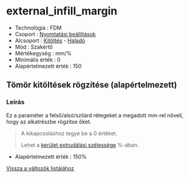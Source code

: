 # external\_infill\_margin

* Technológia : FDM
* Csoport : [Nyomtatási beállítások](../../../konfig/print_settings)
* Alcsoport : [Kitöltés](../../beallitasok/print_settings.md#remplissage) - [Haladó](external_infill_margin.md)
* Mód : Szakértő
* Mértékegység : mm/%
* Minimális érték :  0
* Alapértelmezett érték : 150

## Tömör kitöltések rögzítése \(alapértelmezett\)

### Leírás

Ez a paraméter a felső/alsó/szilárd rétegeket a megadott mm-rel növeli, hogy az alkatrészbe rögzítse őket.

> A kikapcsoláshoz tegye be a 0 értéket.
>
> Lehet a [kerület extrudálási szélessége](perimeter_extrusion_width.md) %-ában.

* Alapértelmezett érték : 150%

[Vissza a változók listájához](../../variable_list)

